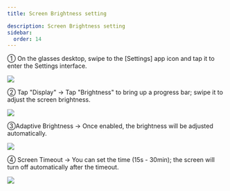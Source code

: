 ```yaml
---
title: Screen Brightness setting

description: Screen Brightness setting
sidebar:
  order: 14
---
```


① On the glasses desktop, swipe to the \[Settings] app icon and tap it to enter the Settings interface.

![](public/images/air3/screen-brightness-1.PNG)

② Tap "Display" → Tap "Brightness" to bring up a progress bar; swipe it to adjust the screen brightness.

![](public/images/air3/screen-brightness-2.PNG)

③Adaptive Brightness → Once enabled, the brightness will be adjusted automatically.

![](public/images/air3/screen-brightness-3.PNG)

④ Screen Timeout → You can set the time (15s - 30min); the screen will turn off automatically after the timeout.

![](public/images/air3/screen-brightness-4.PNG)









